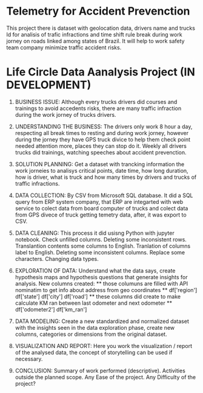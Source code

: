 # Telemetry for Accident Prevenction

This project there is dataset with geolocation data, drivers name and trucks Id  for analisis of trafic infractions and time shift rule break during work jorney
on roads linked among states of Brazil.
It will help to work safety team company minimize traffic accident risks. 

# Life Circle Data Aanalysis Project (IN DEVELOPMENT)

1. BUSINESS ISSUE:
Although every trucks drivers did courses and trainings to avoid accedents risks, there are many traffic infraction during the work jorney of trucks drivers.  

2. UNDERSTANDING THE BUSINESS:
The drivers only work 8 hour a day, respecting all break times to resting and during work jorney, however during the jorney they have GPS truck divice to help them check point
needed attention more, places they can stop do it.
Weekly all drivers trucks did trainings, watching speeches about accident prevenction.     

3. SOLUTION PLANNING:
Get a dataset with trancking information the work jorneies to analisys critical points, date time, how long duration, how is driver, what is truck and 
how many times by drivers and trucks of traffic infractions.  

4. DATA COLLECTION:
By CSV from Microsoft SQL database. 
It did a SQL query from ERP system company, that ERP are integarted with web service to colect data from board computer of trucks and colect data from GPS divece of truck getting temetry data, after, it was export to CSV.

5. DATA CLEANING:
This process it did usisng Python with jupyter notebook.
Check unfilled columns. 
Deleting some inconsistent rows. 
Translantion contents some columns to English.
Tranlation of columns label to English.
Deleting some inconsistent columns. 
Replace some characters.
Changing data types.

6. EXPLORATION OF DATA:
Understand what the data says, create hypothesis maps and hypothesis questions that generate insights for analysis.
New columns created:
** those columuns are filled with API nominatim to get info about address from geo coordinates **
df['region'] 
df['state']
df['city'] 
df['road']
** these columns did create to make calculate KM ran between last odometer and next odometer **
df['odometer2']
df['km_ran']


7. DATA MODELING:
Create a new standardized and normalized dataset with the insights seen in the data exploration phase, create new columns, 
categories or dimensions from the original dataset.

8. VISUALIZATION AND REPORT:
Here you work the visualization / report of the analysed data, the concept of storytelling can be used if necessary.

9. CONCLUSION:
Summary of work performed (descriptive).
Activities outside the planned scope.
Any Ease of the project.
Any Difficulty of the project?



   
